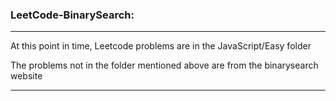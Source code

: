 ### LeetCode-BinarySearch:
-------------------------------------------------

At this point in time, Leetcode problems are in the JavaScript/Easy folder

The problems not in the folder mentioned above are from the binarysearch website

-------------------------------------------------
